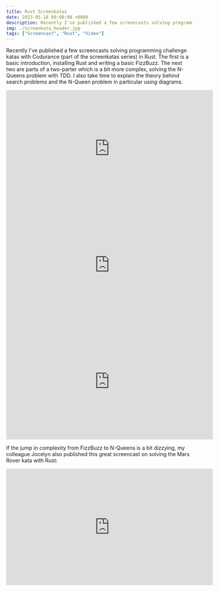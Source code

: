 ```yaml
---
title: Rust Screenkatas
date: 2023-05-18 00:00:00 +0000
description: Recently I've published a few screencasts solving programming challenges in Rust. Come 
img: ./screenkata_header.jpg
tags: ["Screencast", "Rust", "Video"]
---
```


Recently I've published a few screencasts solving programming challenge katas with Codurance (part of the screenkatas series) in Rust. The first is a basic introduction, installing Rust and writing a basic FizzBuzz. The next two are parts of a two-parter which is a bit more complex, solving the N-Queens problem with TDD. I also take time to explain the theory behind search problems and the N-Queen problem in particular using diagrams.

<iframe width="560" height="315" src="https://www.youtube-nocookie.com/embed/GON3Ebg-Z9k" title="YouTube video player" frameborder="0" allow="accelerometer; autoplay; clipboard-write; encrypted-media; gyroscope; picture-in-picture; web-share" allowfullscreen></iframe>

<iframe width="560" height="315" src="https://www.youtube-nocookie.com/embed/5NHYNFM4XUA" title="YouTube video player" frameborder="0" allow="accelerometer; autoplay; clipboard-write; encrypted-media; gyroscope; picture-in-picture; web-share" allowfullscreen></iframe>

<iframe width="560" height="315" src="https://www.youtube-nocookie.com/embed/45ShXM9hwJc" title="YouTube video player" frameborder="0" allow="accelerometer; autoplay; clipboard-write; encrypted-media; gyroscope; picture-in-picture; web-share" allowfullscreen></iframe>

If the jump in complexity from FizzBuzz to N-Queens is a bit dizzying, my colleague Jocelyn also published this great screencast on solving the Mars Rover kata with Rust:

<iframe width="560" height="315" src="https://www.youtube-nocookie.com/embed/LKrHLdXOcnc" title="YouTube video player" frameborder="0" allow="accelerometer; autoplay; clipboard-write; encrypted-media; gyroscope; picture-in-picture; web-share" allowfullscreen></iframe>
